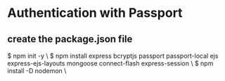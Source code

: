 # Authentication with Passport

## create the package.json file

\$ npm init -y \\
\$ npm install express bcryptjs passport passport-local ejs express-ejs-layouts mongoose connect-flash express-session \\
\$ npm install -D nodemon \\